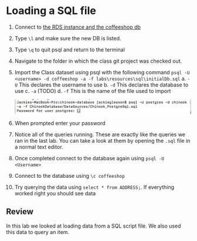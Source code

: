 # Loading a SQL file #
1. Connect to [the RDS instance and the coffeeshop db](./creating_rds_instance.md#connect-psql)
4. Type `\l` and make sure the new DB is listed.
5. Type `\q` to quit psql and return to the terminal     
6. Navigate to the folder in which the class git project was checked out.
9. Import the Class dataset using psql with the following command `psql -U <username> -d coffeeshop -a -f labs\resources\sql\initialDb.sql`
  a. `-U` This declares the username to use 
  b. `-d` This declares the database to use
  c. `-a` (TODO)
  d. `-f` This is the name of the file used to import

      ![postgre import script](./resources/postgres_import_sql_script.png "postgres import script")  

10. When prompted enter your password
11. Notice all of the queries running. These are exactly like the queries we ran in the last lab. You can take a look at them by opening the `.sql` file in a normal text editor.
12. Once completed connect to the database again using `psql -U <Username>`
13. Connect to the database using `\c coffeeshop`
14. Try querying the data using `select * from ADDRESS;`. If everything worked right you should see data

## Review ##

In this lab we looked at loading data from a SQL script file. We also used this data to query an item.